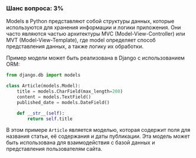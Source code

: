 ### Шанс вопроса: 3%

Models в Python представляют собой структуры данных, которые используются для хранения информации и логики приложения. Они часто являются частью архитектуры MVC (Model-View-Controller) или MVT (Model-View-Template), где model определяет способ представления данных, а также логику их обработки.

Пример модели может быть реализована в Django с использованием ORM:

```python
from django.db import models

class Article(models.Model):
    title = models.CharField(max_length=200)
    content = models.TextField()
    published_date = models.DateField()

    def __str__(self):
        return self.title
```

В этом примере `Article` является моделью, которая содержит поля для названия статьи, её содержания и даты публикации. Эта модель может быть использована для взаимодействия с базой данных и представления пользователям сайта.